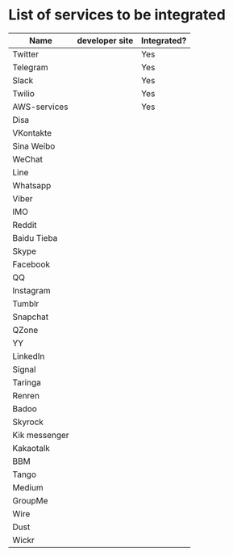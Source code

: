 # List of services to be integrated

|**Name**|**developer site**|**Integrated?** |
|----|----|----|
|Twitter||Yes|
|Telegram||Yes|
|Slack||Yes|
|Twilio||Yes|
|AWS-services||Yes|
|Disa|||
|VKontakte |||
|Sina Weibo |||
| WeChat|||
|Line|||
|Whatsapp|||
|Viber|||
|IMO|||
|Reddit|||
|Baidu Tieba |||
|Skype|||
|Facebook|||
|QQ|||
|Instagram|||
|Tumblr|||
|Snapchat|||
|QZone|||
| YY |||
|LinkedIn|||
|Signal|||
|Taringa|||
|Renren|||
|Badoo|||
|Skyrock|||
|Kik messenger |||
|Kakaotalk|||
|BBM |||
|Tango |||
|Medium|||
|GroupMe|||
|Wire|||
|Dust|||
|Wickr|||
